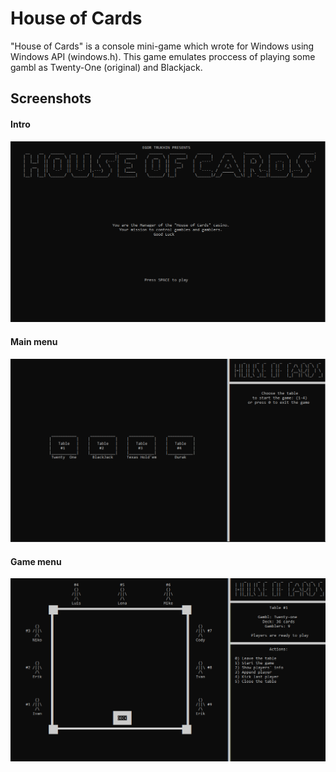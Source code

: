 # House of Cards
"House of Cards" is a console mini-game which wrote for Windows using Windows API (windows.h).
This game emulates proccess of playing some gambl as Twenty-One (original) and Blackjack.
## Screenshots
#### Intro
<img src="img/intro.png">

#### Main menu
<img src="img/main.png">

#### Game menu
<img src="img/game.png">
